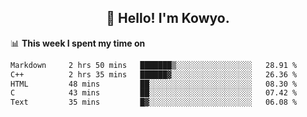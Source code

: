 <h2 align="center">👋 Hello! I'm Kowyo.</h2>

📊 **This week I spent my time on**
<!--START_SECTION:waka-->

```txt
Markdown     2 hrs 50 mins   ███████▒░░░░░░░░░░░░░░░░░   28.91 %
C++          2 hrs 35 mins   ██████▓░░░░░░░░░░░░░░░░░░   26.36 %
HTML         48 mins         ██░░░░░░░░░░░░░░░░░░░░░░░   08.30 %
C            43 mins         ██░░░░░░░░░░░░░░░░░░░░░░░   07.42 %
Text         35 mins         █▓░░░░░░░░░░░░░░░░░░░░░░░   06.08 %
```

<!--END_SECTION:waka-->
